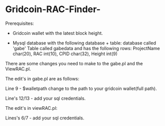 Gridcoin-RAC-Finder-
====================

Prerequisites:

- Gridcoin wallet with the latest block height. 

- Mysql database with the following database + table: 
database called 'gabe'
Table called gabedata and has the following rows: ProjectName char(20), RAC int(10), CPID char(32), Height int(9)

There are some changes you need to make to the gabe.pl and the ViewRAC.pl. 

The edit's in gabe.pl are as follows: 

Line 9 - $walletpath change to the path to your gridcoin wallet(full path).

Line's 12/13 - add your sql credentials.


The edit's in viewRAC.pl:

Lines's 6/7 - add your sql credentials.



